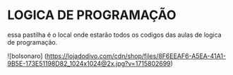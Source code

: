  # LOGICA DE PROGRAMAÇÃO
 essa pastilha é o local onde estarão todos os codigos das aulas de logica de programação.


 ![bolsonaro] (https://lojadodivo.com/cdn/shop/files/8F6EEAF6-A5EA-41A1-9B5E-173E51198D82_1024x1024@2x.jpg?v=1715802699)